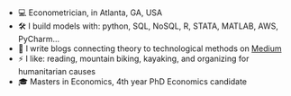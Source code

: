 * 💻 Econometrician, in Atlanta, GA, USA
* 🛠 I build models with: python, SQL, NoSQL, R, STATA, MATLAB, AWS, PyCharm...
* 📄 I write blogs connecting theory to technological methods on [Medium](https://medium.com/@youngblackeconomist)
* ⚡ I like: reading, mountain biking, kayaking, and organizing for humanitarian causes
* 🎓 Masters in Economics, 4th year PhD Economics candidate

